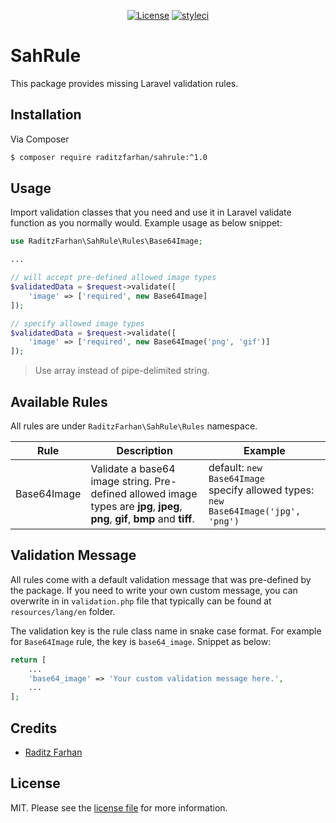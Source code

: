 <p align="center">
    <a href="https://github.com/raditzfarhan/sahrule"><img src="https://img.shields.io/badge/License-MIT-yellow.svg?style=flat-square" alt="License"></a>    
    <a href="https://github.com/raditzfarhan/sahrule"><img src="https://github.styleci.io/repos/7548986/shield?style=square" alt="styleci"></img></a>
</p>

# SahRule
This package provides missing Laravel validation rules.

## Installation

Via Composer

``` bash
$ composer require raditzfarhan/sahrule:^1.0
```

## Usage
Import validation classes that you need and use it in Laravel validate function as you normally would. Example usage as below snippet:

```php
use RaditzFarhan\SahRule\Rules\Base64Image;

...

// will accept pre-defined allowed image types
$validatedData = $request->validate([
    'image' => ['required', new Base64Image]
]);

// specify allowed image types
$validatedData = $request->validate([
    'image' => ['required', new Base64Image('png', 'gif')]
]);

```
>  Use array instead of pipe-delimited string.

## Available Rules

All rules are under `RaditzFarhan\SahRule\Rules` namespace.

| Rule          | Description  | Example |  
|---------------|--------------|--------------------------------------|
| Base64Image   | Validate a base64 image string. Pre-defined allowed image types are **jpg**, **jpeg**, **png**, **gif**, **bmp** and **tiff**. | default: `new Base64Image`<br/>specify allowed types:  `new Base64Image('jpg', 'png')` |

## Validation Message

All rules come with a default validation message that was pre-defined by the package. If you need to write your own custom message, you can overwrite in in `validation.php` file that typically can be found at `resources/lang/en` folder. 

The validation key is the rule class name in snake case format. For example for `Base64Image` rule, the key is `base64_image`. Snippet as below:

```php
return [
    ...
    'base64_image' => 'Your custom validation message here.',
    ...
];
```

## Credits

- [Raditz Farhan](https://github.com/raditzfarhan)

## License

MIT. Please see the [license file](LICENSE) for more information.
